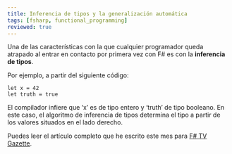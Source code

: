 ```yaml
---
title: Inferencia de tipos y la generalización automática
tags: [fsharp, functional_programming]
reviewed: true
---
```

Una de las características con la que cualquier programador queda atrapado al entrar en contacto por primera vez con F# es con la **inferencia de tipos**. 

Por ejemplo, a partir del siguiente código:

    let x = 42
    let truth = true
    

El compilador infiere que ‘x’ es de tipo entero y ‘truth’ de tipo booleano. En este caso, el algoritmo de inferencia de tipos determina el tipo a partir de los valores situados en el lado derecho.

Puedes leer el artículo completo que he escrito este mes para [F# TV Gazette](https://fsharp.tv/gazettes/running-titles-and-accumulators-with-f-gazette-005).

